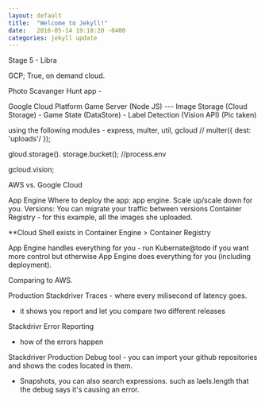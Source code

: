 ```yaml
---
layout: default
title:  "Welcome to Jekyll!"
date:   2016-05-14 19:18:20 -0400
categories: jekyll update
---
```

Stage 5 - Libra

GCP;
True, on demand cloud. 

Photo Scavanger Hunt app - 

Google Cloud Platform
Game Server (Node JS) --- Image Storage (Cloud Storage) - Game State (DataStore) - Label Detection (Vision API) 
(Pic taken)

using the following modules - express, multer, util, gcloud
// multer({ dest: 'uploads'/ });

gloud.storage().
storage.bucket(); //process.env

gcloud.vision;

AWS vs. Google Cloud

App Engine
Where to deploy the app: app engine. Scale up/scale down for you. 
Versions: You can migrate your traffic between versions
Container Registry - for this example, all the images she uploaded.

**Cloud Shell exists in Container Engine > Container Registry

App Engine handles everything for you - run Kubernate@todo if you want more control but otherwise App Engine does everything for you (including deployment).

Comparing to AWS.

Production
Stackdriver Traces - where every milisecond of latency goes.
- it shows you report and let you compare two different releases

Stackdrivr Error Reporting
- how of the errors happen

Stackdriver Production Debug tool - you can import your github repositories and shows the codes located in them. 
- Snapshots, you can also search expressions. such as laels.length that the debug says it's causing an error.

